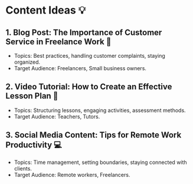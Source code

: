 # Content Ideas 💡

## 1. **Blog Post: The Importance of Customer Service in Freelance Work** 💼
   - Topics: Best practices, handling customer complaints, staying organized.
   - Target Audience: Freelancers, Small business owners.

## 2. **Video Tutorial: How to Create an Effective Lesson Plan** 🎥
   - Topics: Structuring lessons, engaging activities, assessment methods.
   - Target Audience: Teachers, Tutors.

## 3. **Social Media Content: Tips for Remote Work Productivity** 💻
   - Topics: Time management, setting boundaries, staying connected with clients.
   - Target Audience: Remote workers, Freelancers.
